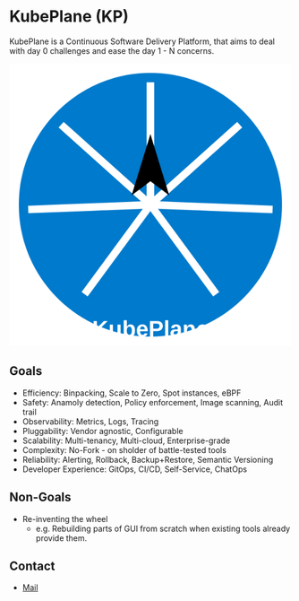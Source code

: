 # KubePlane (KP)

KubePlane is a Continuous Software Delivery Platform, that aims to deal with day 0 challenges and ease the day 1 - N concerns.

![KubePlane Logo](misc/kubeplane.svg)

## Goals

- Efficiency: Binpacking, Scale to Zero, Spot instances, eBPF
- Safety: Anamoly detection, Policy enforcement, Image scanning, Audit trail
- Observability: Metrics, Logs, Tracing
- Pluggability: Vendor agnostic, Configurable
- Scalability: Multi-tenancy, Multi-cloud, Enterprise-grade
- Complexity: No-Fork - on sholder of battle-tested tools
- Reliability: Alerting, Rollback, Backup+Restore, Semantic Versioning
- Developer Experience: GitOps, CI/CD, Self-Service, ChatOps

## Non-Goals

- Re-inventing the wheel
  - e.g. Rebuilding parts of GUI from scratch when existing tools already provide them.

## Contact

- [Mail](mailto:kubeplane+gh@audacioustux.com)
